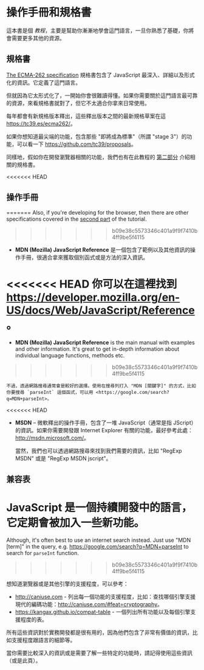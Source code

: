 # 操作手冊和規格書

這本書是個 *教程*，主要是幫助你漸漸地學會這門語言，一旦你熟悉了基礎，你將會需要更多其他的資源。

## 規格書

[The ECMA-262 specification](https://www.ecma-international.org/publications/standards/Ecma-262.htm) 規格書包含了 JavaScript 最深入、詳細以及形式化的資訊。它定義了這門語言。

但就因為它太形式化了，一開始你會很難讀得懂。如果你需要關於這門語言最可靠的資源，來看規格書就對了，但它不太適合你拿來日常使用。

每年都會有新規格版本釋出，這些釋出版本之間的最新規格草案在這 <https://tc39.es/ecma262/>。

如果你想知道最尖端的功能，包含那些 "即將成為標準"（所謂 "stage 3"）的功能，可以看一下 <https://github.com/tc39/proposals>。

同樣地，假如你在開發瀏覽器相關的功能，我們也有在此教程的 [第二部分](info:browser-environment) 介紹相關的規格書。

<<<<<<< HEAD
## 操作手冊
=======
Also, if you're developing for the browser, then there are other specifications covered in the [second part](info:browser-environment) of the tutorial.
>>>>>>> b09e38c5573346c401a9f9f7410b4ff9be5f4115

- **MDN (Mozilla) JavaScript Reference** 是一個包含了範例以及其他資訊的操作手冊，很適合拿來獲取個別函式或是方法的深入資訊。

<<<<<<< HEAD
    你可以在這裡找到 <https://developer.mozilla.org/en-US/docs/Web/JavaScript/Reference>。
=======
- **MDN (Mozilla) JavaScript Reference** is the main manual with examples and other information. It's great to get in-depth information about individual language functions, methods etc.
>>>>>>> b09e38c5573346c401a9f9f7410b4ff9be5f4115

    不過，透過網路搜尋通常會是較好的選擇。使用在搜尋列打入 "MDN [關鍵字]" 的方式，比如你要搜尋 `parseInt` 這個函式，可以用 <https://google.com/search?q=MDN+parseInt>。

<<<<<<< HEAD
- **MSDN** – 微軟釋出的操作手冊，包含了一堆 JavaScript（通常是指 JScript）的資訊。如果你需要開發跟 Internet Explorer 有關的功能，最好參考此處： <http://msdn.microsoft.com/>。

    當然，我們也可以透過網路搜尋來找到我們需要的資訊，比如 "RegExp MSDN" 或是 "RegExp MSDN jscript"。

## 兼容表

JavaScript 是一個持續開發中的語言，它定期會被加入一些新功能。
=======
Although, it's often best to use an internet search instead. Just use "MDN [term]" in the query, e.g. <https://google.com/search?q=MDN+parseInt> to search for `parseInt` function.
>>>>>>> b09e38c5573346c401a9f9f7410b4ff9be5f4115

想知道瀏覽器或是其他引擎的支援程度，可以參考：

- <http://caniuse.com> - 列出每一個功能的支援程度，比如：查找哪個引擎支援現代的編碼功能：<http://caniuse.com/#feat=cryptography>。
- <https://kangax.github.io/compat-table> - 一個列出所有功能以及每個引擎支援程度的表。

所有這些資訊對於實務開發都是很有用的，因為他們包含了非常有價值的資訊，比如支援程度跟語言的細節等。

當你需要比較深入的資訊或是需要了解一些特定的功能時，請記得使用這些資訊（或是此頁）。

